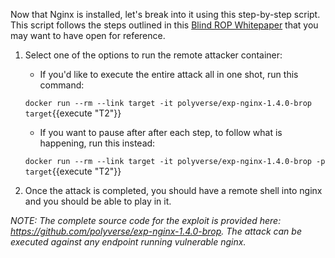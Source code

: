 Now that Nginx is installed, let's break into it using this step-by-step script. This script follows the steps outlined in this [Blind ROP Whitepaper](https://polyverse.com) that you may want to have open for reference.

1. Select one of the options to run the remote attacker container:
    * If you'd like to execute the entire attack all in one shot, run this command:

    `docker run --rm --link target -it polyverse/exp-nginx-1.4.0-brop target`{{execute "T2"}}

    * If you want to pause after after each step, to follow what is happening, run this instead:

    `docker run --rm --link target -it polyverse/exp-nginx-1.4.0-brop -p target`{{execute "T2"}}

2. Once the attack is completed, you should have a remote shell into nginx and you should be able to play in it.

*NOTE: The complete source code for the exploit is provided here: https://github.com/polyverse/exp-nginx-1.4.0-brop. The attack can be executed against any endpoint running vulnerable nginx.*
